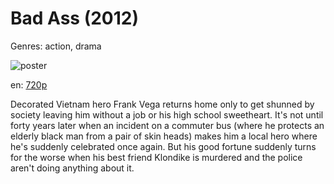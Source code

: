 # Bad Ass (2012)

Genres: action, drama

![poster](http://image.tmdb.org/t/p/w500/acXahXPfgIw1jRYc5eNcJsnwrPd.jpg)

en:
  [720p](magnet:?xt=urn:btih:321A6115CA03FCFF40B9D6E029D000F7AA82059C&tr=udp://glotorrents.pw:6969/announce&tr=udp://tracker.opentrackr.org:1337/announce&tr=udp://torrent.gresille.org:80/announce&tr=udp://tracker.openbittorrent.com:80&tr=udp://tracker.coppersurfer.tk:6969&tr=udp://tracker.leechers-paradise.org:6969&tr=udp://p4p.arenabg.ch:1337&tr=udp://tracker.internetwarriors.net:1337)
  


Decorated Vietnam hero Frank Vega returns home only to get shunned by society leaving him without a job or his high school sweetheart. It's not until forty years later when an incident on a commuter bus (where he protects an elderly black man from a pair of skin heads) makes him a local hero where he's suddenly celebrated once again. But his good fortune suddenly turns for the worse when his best friend Klondike is murdered and the police aren't doing anything about it.